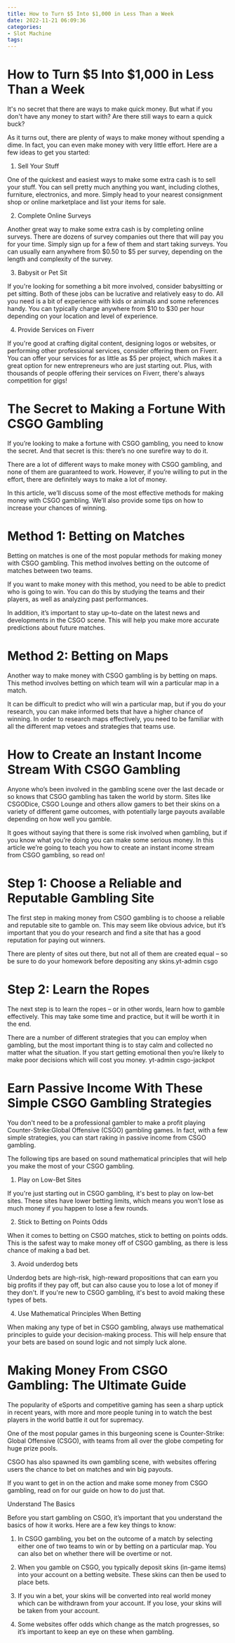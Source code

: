 ```yaml
---
title: How to Turn $5 Into $1,000 in Less Than a Week
date: 2022-11-21 06:09:36
categories:
- Slot Machine
tags:
---
```



#  How to Turn $5 Into $1,000 in Less Than a Week

It's no secret that there are ways to make quick money. But what if you don't have any money to start with? Are there still ways to earn a quick buck?

As it turns out, there are plenty of ways to make money without spending a dime. In fact, you can even make money with very little effort. Here are a few ideas to get you started:

1. Sell Your Stuff

One of the quickest and easiest ways to make some extra cash is to sell your stuff. You can sell pretty much anything you want, including clothes, furniture, electronics, and more. Simply head to your nearest consignment shop or online marketplace and list your items for sale.

2. Complete Online Surveys

Another great way to make some extra cash is by completing online surveys. There are dozens of survey companies out there that will pay you for your time. Simply sign up for a few of them and start taking surveys. You can usually earn anywhere from $0.50 to $5 per survey, depending on the length and complexity of the survey.

3. Babysit or Pet Sit

If you're looking for something a bit more involved, consider babysitting or pet sitting. Both of these jobs can be lucrative and relatively easy to do. All you need is a bit of experience with kids or animals and some references handy. You can typically charge anywhere from $10 to $30 per hour depending on your location and level of experience.

4. Provide Services on Fiverr

If you're good at crafting digital content, designing logos or websites, or performing other professional services, consider offering them on Fiverr. You can offer your services for as little as $5 per project, which makes it a great option for new entrepreneurs who are just starting out. Plus, with thousands of people offering their services on Fiverr, there's always competition for gigs!

#  The Secret to Making a Fortune With CSGO Gambling

If you’re looking to make a fortune with CSGO gambling, you need to know the secret. And that secret is this: there’s no one surefire way to do it.

There are a lot of different ways to make money with CSGO gambling, and none of them are guaranteed to work. However, if you’re willing to put in the effort, there are definitely ways to make a lot of money.

In this article, we’ll discuss some of the most effective methods for making money with CSGO gambling. We’ll also provide some tips on how to increase your chances of winning.

# Method 1: Betting on Matches

Betting on matches is one of the most popular methods for making money with CSGO gambling. This method involves betting on the outcome of matches between two teams.

If you want to make money with this method, you need to be able to predict who is going to win. You can do this by studying the teams and their players, as well as analyzing past performances.

In addition, it’s important to stay up-to-date on the latest news and developments in the CSGO scene. This will help you make more accurate predictions about future matches.

# Method 2: Betting on Maps

Another way to make money with CSGO gambling is by betting on maps. This method involves betting on which team will win a particular map in a match.

It can be difficult to predict who will win a particular map, but if you do your research, you can make informed bets that have a higher chance of winning. In order to research maps effectively, you need to be familiar with all the different map vetoes and strategies that teams use.

#  How to Create an Instant Income Stream With CSGO Gambling

Anyone who’s been involved in the gambling scene over the last decade or so knows that CSGO gambling has taken the world by storm. Sites like CSGODice, CSGO Lounge and others allow gamers to bet their skins on a variety of different game outcomes, with potentially large payouts available depending on how well you gamble.

It goes without saying that there is some risk involved when gambling, but if you know what you’re doing you can make some serious money. In this article we’re going to teach you how to create an instant income stream from CSGO gambling, so read on!

# Step 1: Choose a Reliable and Reputable Gambling Site

The first step in making money from CSGO gambling is to choose a reliable and reputable site to gamble on. This may seem like obvious advice, but it’s important that you do your research and find a site that has a good reputation for paying out winners.

There are plenty of sites out there, but not all of them are created equal – so be sure to do your homework before depositing any skins.yt-admin csgo

# Step 2: Learn the Ropes

The next step is to learn the ropes – or in other words, learn how to gamble effectively. This may take some time and practice, but it will be worth it in the end.

There are a number of different strategies that you can employ when gambling, but the most important thing is to stay calm and collected no matter what the situation. If you start getting emotional then you’re likely to make poor decisions which will cost you money. yt-admin csgo-jackpot





















#  Earn Passive Income With These Simple CSGO Gambling Strategies

You don't need to be a professional gambler to make a profit playing Counter-Strike:Global Offensive (CSGO) gambling games. In fact, with a few simple strategies, you can start raking in passive income from CSGO gambling.

The following tips are based on sound mathematical principles that will help you make the most of your CSGO gambling.

1. Play on Low-Bet Sites

If you're just starting out in CSGO gambling, it's best to play on low-bet sites. These sites have lower betting limits, which means you won't lose as much money if you happen to lose a few rounds.

2. Stick to Betting on Points Odds

When it comes to betting on CSGO matches, stick to betting on points odds. This is the safest way to make money off of CSGO gambling, as there is less chance of making a bad bet.

3. Avoid underdog bets


Underdog bets are high-risk, high-reward propositions that can earn you big profits if they pay off, but can also cause you to lose a lot of money if they don't. If you're new to CSGO gambling, it's best to avoid making these types of bets.

4. Use Mathematical Principles When Betting

When making any type of bet in CSGO gambling, always use mathematical principles to guide your decision-making process. This will help ensure that your bets are based on sound logic and not simply luck alone.

#  Making Money From CSGO Gambling: The Ultimate Guide

The popularity of eSports and competitive gaming has seen a sharp uptick in recent years, with more and more people tuning in to watch the best players in the world battle it out for supremacy.

One of the most popular games in this burgeoning scene is Counter-Strike: Global Offensive (CSGO), with teams from all over the globe competing for huge prize pools.

CSGO has also spawned its own gambling scene, with websites offering users the chance to bet on matches and win big payouts.

If you want to get in on the action and make some money from CSGO gambling, read on for our guide on how to do just that.

Understand The Basics

Before you start gambling on CSGO, it’s important that you understand the basics of how it works. Here are a few key things to know:

1. In CSGO gambling, you bet on the outcome of a match by selecting either one of two teams to win or by betting on a particular map. You can also bet on whether there will be overtime or not.

2. When you gamble on CSGO, you typically deposit skins (in-game items) into your account on a betting website. These skins can then be used to place bets.

3. If you win a bet, your skins will be converted into real world money which can be withdrawn from your account. If you lose, your skins will be taken from your account.

4. Some websites offer odds which change as the match progresses, so it’s important to keep an eye on these when gambling.